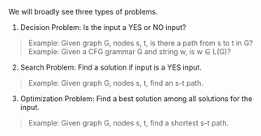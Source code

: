 

We will broadly see three types of problems.

1. Decision Problem: Is the input a YES or NO input?
> Example: Given graph G, nodes s, t, is there a path from s to t in G?
> Example: Given a CFG grammar G and string w, is w ∈ L(G)?

2. Search Problem: Find a solution if input is a YES input.
> Example: Given graph G, nodes s, t, find an s-t path.

3.  Optimization Problem: Find a best solution among all solutions for the input.
> Example: Given graph G, nodes s, t, find a shortest s-t path.



